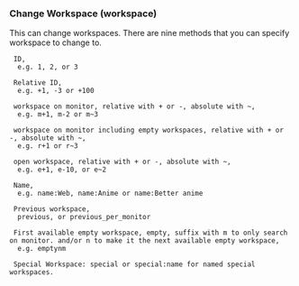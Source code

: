 ### Change Workspace (workspace)

This can change workspaces. There are nine methods that you can specify workspace to change to.

```
 ID,
  e.g. 1, 2, or 3

 Relative ID,
  e.g. +1, -3 or +100

 workspace on monitor, relative with + or -, absolute with ~,
  e.g. m+1, m-2 or m~3

 workspace on monitor including empty workspaces, relative with + or -, absolute with ~,
  e.g. r+1 or r~3

 open workspace, relative with + or -, absolute with ~,
  e.g. e+1, e-10, or e~2

 Name,
  e.g. name:Web, name:Anime or name:Better anime

 Previous workspace,
  previous, or previous_per_monitor

 First available empty workspace, empty, suffix with m to only search on monitor. and/or n to make it the next available empty workspace,
  e.g. emptynm

 Special Workspace: special or special:name for named special workspaces.
```